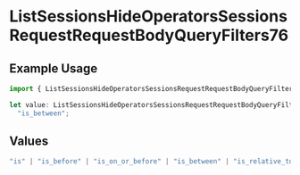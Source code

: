 # ListSessionsHideOperatorsSessionsRequestRequestBodyQueryFilters76

## Example Usage

```typescript
import { ListSessionsHideOperatorsSessionsRequestRequestBodyQueryFilters76 } from "@orq-ai/node/models/operations";

let value: ListSessionsHideOperatorsSessionsRequestRequestBodyQueryFilters76 =
  "is_between";
```

## Values

```typescript
"is" | "is_before" | "is_on_or_before" | "is_between" | "is_relative_today" | "is_relative_time" | "is_empty" | "is_not_empty"
```